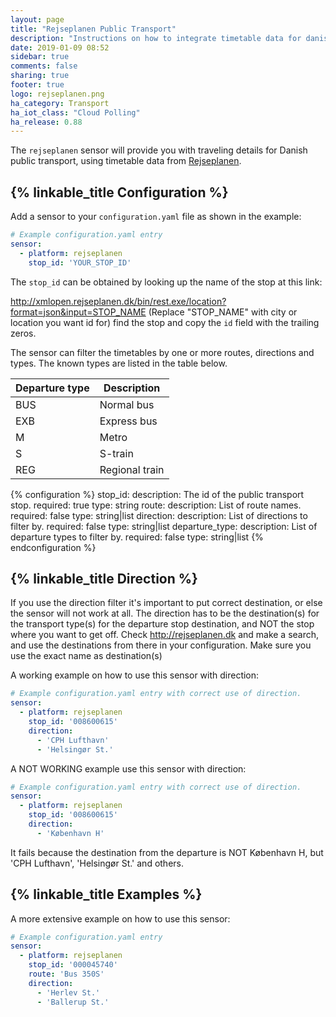 ```yaml
---
layout: page
title: "Rejseplanen Public Transport"
description: "Instructions on how to integrate timetable data for danish Rejseplanen within Home Assistant."
date: 2019-01-09 08:52
sidebar: true
comments: false
sharing: true
footer: true
logo: rejseplanen.png
ha_category: Transport
ha_iot_class: "Cloud Polling"
ha_release: 0.88
---
```


The `rejseplanen` sensor will provide you with traveling details for Danish public transport, using timetable data from [Rejseplanen](https://www.rejseplanen.dk/).

## {% linkable_title Configuration %}

Add a sensor to your `configuration.yaml` file as shown in the example:

```yaml
# Example configuration.yaml entry
sensor:
  - platform: rejseplanen
    stop_id: 'YOUR_STOP_ID'
```

The `stop_id` can be obtained by looking up the name of the stop at this link: 

<http://xmlopen.rejseplanen.dk/bin/rest.exe/location?format=json&input=STOP_NAME>
(Replace "STOP_NAME" with city or location you want id for)
find the stop and copy the `id` field with the trailing zeros.

The sensor can filter the timetables by one or more routes, directions and types. The known types are listed in the table below.

| Departure type | Description |
|--------------|-------------|
| BUS | Normal bus |
| EXB | Express bus |
| M | Metro |
| S | S-train |
| REG | Regional train |

{% configuration %}
stop_id:
  description: The id of the public transport stop.
  required: true
  type: string
route:
  description: List of route names.
  required: false
  type: string|list
direction:
  description: List of directions to filter by.
  required: false
  type: string|list
departure_type:
  description: List of departure types to filter by.
  required: false
  type: string|list
{% endconfiguration %}

## {% linkable_title Direction %}

If you use the direction filter it's important to put correct destination, or else the sensor will not work at all.
The direction has to be the destination(s) for the transport type(s) for the departure stop destination, and NOT the stop where you want to get off. Check http://rejseplanen.dk and make a search, and use the destinations from there in your configuration. Make sure you use the exact name as destination(s)

A working example on how to use this sensor with direction:

```yaml
# Example configuration.yaml entry with correct use of direction.
sensor:
  - platform: rejseplanen
    stop_id: '008600615'
    direction:
      - 'CPH Lufthavn'
      - 'Helsingør St.'
```

A NOT WORKING example use this sensor with direction:

```yaml
# Example configuration.yaml entry with correct use of direction.
sensor:
  - platform: rejseplanen
    stop_id: '008600615'
    direction:
      - 'København H'
```
It fails because the destination from the departure is NOT København H, but 'CPH Lufthavn', 'Helsingør St.' and others.


## {% linkable_title Examples %}

A more extensive example on how to use this sensor:

```yaml
# Example configuration.yaml entry
sensor:
  - platform: rejseplanen
    stop_id: '000045740'
    route: 'Bus 350S'
    direction:
      - 'Herlev St.'
      - 'Ballerup St.'
```
